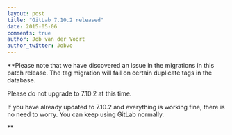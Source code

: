 ```yaml
---
layout: post
title: "GitLab 7.10.2 released"
date: 2015-05-06
comments: true
author: Job van der Voort
author_twitter: Jobvo
---
```


**Please note that we have discovered an issue in the migrations in this patch
release. The tag migration will fail on certain duplicate tags in the database.

Please do not upgrade to 7.10.2 at this time.

If you have already updated to 7.10.2 and everything is working fine,
there is no need to worry. You can keep using GitLab normally.

**
